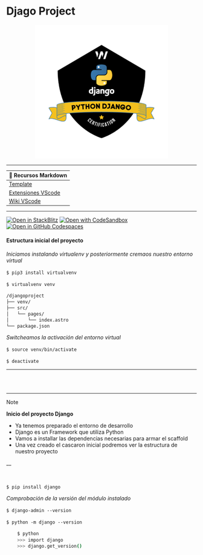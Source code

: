 # Djago Project


<p align="center">
    <img alt="TODO" src="./django-image.png" width="70%" />
</p>

_____


| 📝  Recursos Markdown                    |
|----------------------------------------------|
| [Template](https://gist.github.com/cseeman/8f3bfaec084c5c4259626ddd9e516c61) |
| [Extensiones VScode](https://github.com/mjbvz/vscode-github-markdown-preview?tab=readme-ov-file) |
| [Wiki VScode](https://marketplace.visualstudio.com/items?itemName=lostintangent.wikilens) |

---
[![Open in StackBlitz](https://developer.stackblitz.com/img/open_in_stackblitz.svg)](https://stackblitz.com)
[![Open with CodeSandbox](https://assets.codesandbox.io/github/button-edit-lime.svg)](https://codesandbox.io)
[![Open in GitHub Codespaces](https://github.com/codespaces/badge.svg)](https://codespaces.new)


#### Estructura inicial del proyecto

_Iniciamos instalando virtualenv y posteriormente cremaos nuestro entorno virtual_

`$ pip3 install virtualvenv`

`$ virtualvenv venv`

```text
/djangoproject
├── venv/
├── src/
│   └── pages/
│       └── index.astro
└── package.json
```

_Switcheamos la activación del entorno virtual_

`$ source venv/bin/activate`

`$ deactivate`

---

<br/><br/>

---

> [!NOTE]
>
> **Inicio del proyecto Django**
>
> - Ya tenemos preparado el entorno de desarrollo
> - Django es un Framework que utiliza Python 
> - Vamos a installar las dependencias necesarias para armar el scaffold 
> - Una vez creado el cascaron inicial podremos ver la estructura de nuestro proyecto
> 
> \_\_

<br>

`$ pip install django`

_Comprobación de la versión del módulo instalado_

`$ django-admin --version`

`$ python -m django --version`

```bash
    $ python
    >>> import django
    >>> django.get_version()
```